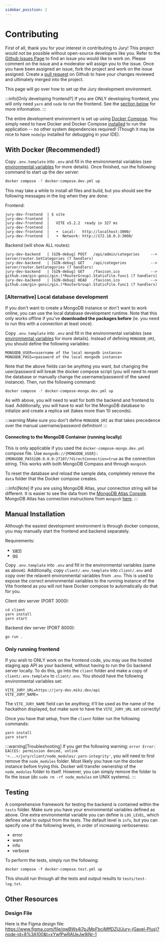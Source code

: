 ```yaml
---
sidebar_position: 2
---
```


# Contributing

First of all, thank you for your interest in contributing to Jury! This project would not be possible without open-source developers like you. Refer to the [Github Issues Page](https://github.com/hackutd/jury/issues) to find an issue you would like to work on. Please comment on the issue and a moderator will assign you to the issue. Once you have been assigned an issue, fork the project and work on the issue assigned. Create a [pull request](https://docs.github.com/en/pull-requests/collaborating-with-pull-requests/proposing-changes-to-your-work-with-pull-requests/about-pull-requests) on Github to have your changes reviewed and ultimately merged into the project.

This page will go over how to set up the Jury development environment.

:::info[Only developing frontend?]
If you are ONLY developing frontend, you will only need `yarn` and `node` to run the frontend. See the [section below](#only-running-frontend) for more information.
:::

The entire development environment is set up using [Docker Compose](https://docs.docker.com/compose/). You simply need to have Docker and Docker Compose [installed](https://docs.docker.com/compose/install/) to run the application -- no other system dependencies required! (Though it may be nice to have `node`/`go` installed for debugging in your IDE).

## With Docker (Recommended!)

Copy `.env.template` into `.env` and fill in the environmental variables (see [environmental variables](/docs/reference/envs) for more details). Once finished, run the following command to start up the dev server:

```bash
docker compose -f docker-compose.dev.yml up
```

This may take a while to install all files and build, but you should see the following messages in the log when they are done:

Frontend:
```
jury-dev-frontend  | $ vite
jury-dev-frontend  | 
jury-dev-frontend  |   VITE v5.2.2  ready in 327 ms
jury-dev-frontend  | 
jury-dev-frontend  |   ➜  Local:   http://localhost:3000/
jury-dev-frontend  |   ➜  Network: http://172.18.0.3:3000/
```

Backend (will show ALL routes):
```
jury-dev-backend   | [GIN-debug] POST   /api/admin/categories     --> server/router.SetCategories (7 handlers)
jury-dev-backend   | [GIN-debug] GET    /api/categories           --> server/router.GetCategories (7 handlers)
jury-dev-backend   | [GIN-debug] GET    /favicon.ico              --> github.com/gin-gonic/gin.(*RouterGroup).StaticFile.func1 (7 handlers)
jury-dev-backend   | [GIN-debug] HEAD   /favicon.ico              --> github.com/gin-gonic/gin.(*RouterGroup).StaticFile.func1 (7 handlers)
```

### [Alternative] Local database development

If you don't want to create a MongoDB instance or don't want to work online, you can use the local database development runtime. Note that this only works offline if you've **downloaded the packages before** (ie. you need to run this with a connection at least once).

Copy `.env.template` into `.env` and fill in the environmental variables (see [environmental variables](/docs/reference/envs) for more details). Instead of defining `MONGODB_URI`, you should define the following variables:

```
MONGODB_USER=<username of the local mongodb instance>
MONGODB_PASS=<password of the local mongodb instance>
```

Note that the above fields can be anything you want, but changing the user/password will break the docker compose script (you will need to reset the database or manually change the username/password of the saved instance). Then, run the following command:

```bash
docker compose -f docker-compose-mongo.dev.yml up
```

As with above, you will need to wait for both the backend and frontend to load. Additionally, you will have to wait for the MongoDB database to intialize and create a replica set (takes more than 10 seconds).

:::warning
Make sure you don't define `MONGODB_URI` as that takes precedence over the manual username/password definition!
:::

#### Connecting to the MongoDB Container (running locally)

This is only applicable if you used the `docker-compose-mongo.dev.yml` compose file. Use `mongodb://{MONGODB_USER}:{MONGODB_PASS}@0.0.0.0:27107/?directConnection=true` as the connection string. This works with both MongoDB Compass and through `mongosh`.

To reset the database and reload the sample data, completely remove the `data` folder that the Docker compose creates.

:::info[Note]
If you are using MongoDB Atlas, your connection string will be different. It is easier to see the data from the [MongoDB Atlas Console](https://cloud.mongodb.com/). MongoDB Atlas has connection instructions from `mongosh` [here](https://www.mongodb.com/docs/atlas/mongo-shell-connection/).
:::

## Manual Installation

Although the easiest development environment is through docker compose, you may manually start the frontend and backend separately. 

Requirements:

-   [yarn](https://yarnpkg.com/)
-   [go](https://go.dev/)

Copy `.env.template` into `.env` and fill in the environmental variables (same as above). Additionally, copy `client/.env.template` into `client/.env` and copy over the relavent environmental variables from `.env`. This is used to expose the correct environmental variables to the running instance of the Vite frontend as you will not have Docker compose to automatically do that for you.

Client dev server (PORT 3000):

```
cd client
yarn install
yarn start
```

Backend dev server (PORT 8000):

```
go run .
```

### Only running frontend

If you wish to ONLY work on the frontend code, you may use the hosted staging app API as your backend, without having to run the Go backend server locally. To do this, go into the `client` folder and make a copy of `client/.env.template` to `client/.env`. You should have the following environmental variables set:

```
VITE_JURY_URL=https://jury-dev.mikz.dev/api
VITE_JURY_NAME=
```

The `VITE_JURY_NAME` field can be anything; it'll be used as the name of the hackathon displayed, but make sure to have the `VITE_JURY_URL` set correctly!

Once you have that setup, from the `client` folder run the following commands:

```
yarn install
yarn start
```

:::warning[Troubleshooting]
If you get the following warning: `error Error: EACCES: permission denied, unlink '<...>/jury/client/node_modules/.yarn-integrity'`, you will need to first remove the `node_modules` folder. Most likely you have run the docker instance before trying this. Docker will transfer ownership of the `node_modules` folder to itself. However, you can simply remove the folder to fix the issue (do `sudo rm -rf node_modules` on UNIX systems).
:::

## Testing

A comprehensive framework for testing the backend is contained within the `tests` folder. Make sure you have your environmental variables defined as above. One extra environmental variable you can define is `LOG_LEVEL`, which defines what to output from the tests. The default level is `info`, but you can specify one of the following levels, in order of increasing verboseness:

- error
- warn
- info
- verbose

To perform the tests, simply run the following:

```
docker compose -f docker-compose.test.yml up
```

This should run through all the tests and output results to `tests/test-log.txt`.

## Other Resources

### Design File

Here is the Figma design file: https://www.figma.com/file/qwBWs4i7pJMpFbcjMffDZU/Jury-(Gavel-Plus)?node-id=8%3A100&t=xYwfPwRAUeJw9jNr-1

